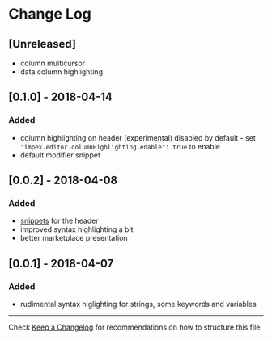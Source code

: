 # Change Log

## [Unreleased]

* column multicursor
* data column highlighting

## [0.1.0] - 2018-04-14

### Added

* column highlighting on header (experimental) disabled by default - set `"impex.editor.columnHighlighting.enable": true` to enable
* default modifier snippet

## [0.0.2] - 2018-04-08

### Added

* [snippets](docs/Snippets.md) for the header
* improved syntax highlighting a bit
* better marketplace presentation

## [0.0.1] - 2018-04-07

### Added

* rudimental syntax higlighting for strings, some keywords and variables

---
Check [Keep a Changelog](http://keepachangelog.com/) for recommendations on how to structure this file.
